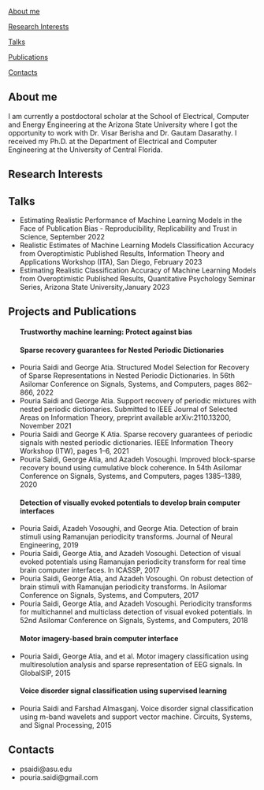 <a href="#section1">About me </a> 

<a href="#section2">Research Interests </a>

<a href="#section3">Talks </a>

<a href="#section4">Publications </a>

<a href="#section5">Contacts </a>



<h2 id="section1"> About me</h2>
<p>
I am currently a postdoctoral scholar at the School of Electrical, Computer and Energy Engineering at the Arizona State University where I got the opportunity to work with Dr. Visar Berisha and Dr. Gautam Dasarathy. I received my Ph.D. at the Department of Electrical and Computer Engineering at the University of Central Florida.
</p>

 
<h2 id="section2">Research Interests</h2>
<p>
 
</p>


<h2 id="section3">Talks</h2>
<p>
 <ul>
  <li>Estimating Realistic Performance of Machine Learning Models in the Face of Publication Bias - Reproducibility, Replicability and Trust in Science, September 2022</li>
  <li> Realistic Estimates of Machine Learning Models Classification Accuracy from Overoptimistic Published Results, Information Theory and Applications Workshop (ITA), San Diego, February 2023</li>
  <li>Estimating Realistic Classification Accuracy of Machine Learning Models from Overoptimistic
Published Results, Quantitative Psychology Seminar Series, Arizona State University,January 2023 </li>
</ul>
 </p>
 
  
<h2 id="section4">Projects and Publications</h2>
<p>
<ul>
 
<h4 id="trust">Trustworthy machine learning: Protect against bias</h2>

 
<h4 id="sparse_guarantees"> Sparse recovery guarantees for Nested Periodic Dictionaries
</h2>

<li> Pouria Saidi and George Atia. Structured Model Selection for Recovery of Sparse Representations in Nested Periodic Dictionaries.  In 56th Asilomar Conference on Signals, Systems, and Computers, pages 862–866, 2022 </li>
 <li> Pouria Saidi and George Atia. Support recovery of periodic mixtures with nested periodic dictionaries. Submitted to
IEEE Journal of Selected Areas on Information Theory, preprint available arXiv:2110.13200, November 2021 </li>
<li>Pouria Saidi and George K Atia. Sparse recovery guarantees of periodic signals with nested periodic dictionaries.
IEEE Information Theory Workshop (ITW), pages 1–6, 2021 </li>
<li>Pouria Saidi, George Atia, and Azadeh Vosoughi. Improved block-sparse recovery bound using cumulative block
coherence. In 54th Asilomar Conference on Signals, Systems, and Computers, pages 1385–1389, 2020 </li>
</li>

<h4 id="rptdet">Detection of visually evoked potentials to develop brain computer interfaces</h4>

<li> Pouria Saidi, Azadeh Vosoughi, and George Atia. Detection of brain stimuli using Ramanujan periodicity transforms.
Journal of Neural Engineering, 2019 </li>
<li> Pouria Saidi, George Atia, and Azadeh Vosoughi. Detection of visual evoked potentials using Ramanujan periodicity
transform for real time brain computer interfaces. In ICASSP, 2017 </li>
<li> Pouria Saidi, George Atia, and Azadeh Vosoughi. On robust detection of brain stimuli with Ramanujan periodicity
transforms. In Asilomar Conference on Signals, Systems, and Computers, 2017 </li>
<li> Pouria Saidi, George Atia, and Azadeh Vosoughi. Periodicity transforms for multichannel and multiclass detection of
visual evoked potentials. In 52nd Asilomar Conference on Signals, Systems, and Computers, 2018 </li>

<h4 id="trust">Motor imagery-based brain computer interface</h2>

<li> Pouria Saidi, George Atia, and et al. Motor imagery classification using multiresolution analysis and sparse
representation of EEG signals. In GlobalSIP, 2015 </li>


<h4 id="trust">Voice disorder signal classification using supervised learning</h2>
<li> Pouria Saidi and Farshad Almasganj. Voice disorder signal classification using m-band wavelets and support vector
machine. Circuits, Systems, and Signal Processing, 2015 </li>

</ul>
</p>

<h2 id="section5">Contacts</h2>
<p> 
  <ul>
 <li>psaidi@asu.edu</li>
 <li> pouria.saidi@gmail.com</li>
 </ul>
</p>

 


